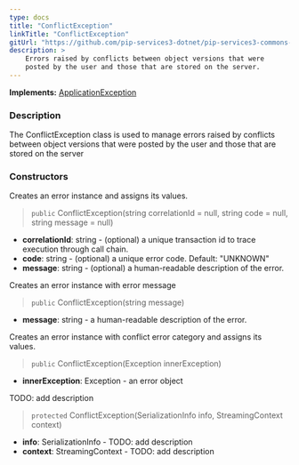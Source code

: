 ```yaml
---
type: docs
title: "ConflictException"
linkTitle: "ConflictException"
gitUrl: "https://github.com/pip-services3-dotnet/pip-services3-commons-dotnet"
description: >
    Errors raised by conflicts between object versions that were
    posted by the user and those that are stored on the server.
---
```


**Implements:** [ApplicationException](../application_exception)

### Description

The ConflictException class is used to manage errors raised by conflicts between object versions that were posted by the user and those that are stored on the server

### Constructors
Creates an error instance and assigns its values.

> `public` ConflictException(string correlationId = null, string code = null, string message = null)

- **correlationId**: string - (optional) a unique transaction id to trace execution through call chain.
- **code**: string - (optional) a unique error code. Default: "UNKNOWN"
- **message**: string - (optional) a human-readable description of the error.


Creates an error instance with error message

> `public` ConflictException(string message)

- **message**: string - a human-readable description of the error.


Creates an error instance with conflict error category and assigns its values.

> `public` ConflictException(Exception innerException)

- **innerException**: Exception - an error object


TODO: add description

> `protected` ConflictException(SerializationInfo info, StreamingContext context)

- **info**: SerializationInfo - TODO: add description
- **context**: StreamingContext - TODO: add description